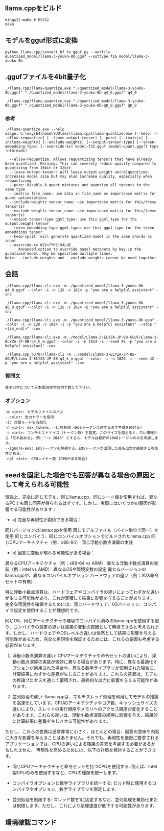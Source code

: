 
## llama.cppをビルド
```
mingw32-make # MSYS2
make
```

## モデルをgguf形式に変換
```
python llama.cpp/convert_hf_to_gguf.py --outfile quantized_model/llama-3-youko-8b.gguf --outtype f16 model/llama-3-youko-8b
```

## .ggufファイルを4bit量子化
```
./llama.cpp/llama-quantize.exe "./quantized_model/llama-3-youko-8b.gguf" "./quantized_model/llama-3-youko-8b-q4_0.gguf" q4_0

./llama.cpp/llama-quantize.exe "./quantized_model/llama-3-youko-8b.gguf" "./quantized_model/llama-3-youko-8b-q8_0.gguf" q8_0
```

### 参考
```
./llama-quantize.exe --help
usage: C:\msys64\home\YUU\dev\llama.cpp\llama-quantize.exe [--help] [--allow-requantize] [--leave-output-tensor] [--pure] [--imatrix] [--include-weights] [--exclude-weights] [--output-tensor-type] [--token-embedding-type] [--override-kv] model-f32.gguf [model-quant.gguf] type [nthreads]

  --allow-requantize: Allows requantizing tensors that have already been quantized. Warning: This can severely reduce quality compared to quantizing from 16bit or 32bit
  --leave-output-tensor: Will leave output.weight un(re)quantized. Increases model size but may also increase quality, especially when requantizing
  --pure: Disable k-quant mixtures and quantize all tensors to the same type
  --imatrix file_name: use data in file_name as importance matrix for quant optimizations
  --include-weights tensor_name: use importance matrix for this/these tensor(s)
  --exclude-weights tensor_name: use importance matrix for this/these tensor(s)
  --output-tensor-type ggml_type: use this ggml_type for the output.weight tensor
  --token-embedding-type ggml_type: use this ggml_type for the token embeddings tensor
  --keep-split: will generate quantized model in the same shards as input
  --override-kv KEY=TYPE:VALUE
      Advanced option to override model metadata by key in the quantized model. May be specified multiple times.
Note: --include-weights and --exclude-weights cannot be used together
```

## 会話
```
./llama.cpp/llama-cli.exe -m ./quantized_model/llama-3-youko-8b-q4_0.gguf --color -i -n 128 -c 1024 -p "you are a helpful assistant" -cnv

./llama.cpp/llama-cli.exe -m ./quantized_model/llama-3-youko-8b-q8_0.gguf --color -i -n 128 -c 1024 -p "you are a helpful assistant" -cnv

./llama.cpp/llama-cli.exe -m ./quantized_model/llama-3-youko-8b.gguf --color -i -n 128 -c 1024 -i -p "you are a helpful assistant" --stop "<|im_end|>" -cnv

./llama.cpp/llama-cli.exe -m ./model/Llama-3-ELYZA-JP-8B-GGUF/Llama-3-ELYZA-JP-8B-q4_k_m.gguf --color -i -n 1024 -i --seed 42 -p "you are a helpful assistant" -cnv

./llama.cpp_b3707/llama-cli -m ../model/Llama-3-ELYZA-JP-8B-GGUF/Llama-3-ELYZA-JP-8B-q4_k_m.gguf --color -i -n 1024 -i --seed 42 -p "you are a helpful assistant" -cnv
```

### 質問文
```
量子力学について日本語20文字以内で教えて下さい。
```

### オプション
```
-m <int>: モデルファイルのパス
--color: 出力カラーを使用
-i: 対話モードを有効化
-n <int>: max_tokens. -1:無制限 (EOSトークンに達するまで生成を続ける)
-c <int>: コンテキストサイズ（トークン数）を指定。このサイズを超えると、古い情報から「忘れ始める」。例: "-c 2048" とすると、モデルは最新の2048トークンのみを考慮します。
--ignore-eos: EOSトークンを無視する。EOSトークンが出現した後も出力が継続する可能性がある。
-ngl <int>: GPUレイヤー数 (GPUがある場合)
```

## seedを固定した場合でも回答が異なる場合の原因として考えられる可能性

理論上、完全に同じモデル、同じllama.cpp、同じシード値を使用すれば、異なるPCでも同じ回答が得られるはずです。しかし、実際にはいくつかの要因が影響する可能性があります：
* a) 完全な再現性が期待できる場合：

同じバージョンのllama.cppを使用
同じモデルファイル（バイト単位で同一）を使用
同じコンパイラ、同じコンパイルオプションでビルドされたllama.cpp
同じCPUアーキテクチャ（例：x86-64）
同じ浮動小数点演算の実装

* b) 回答に変動が現れる可能性がある場合：

異なるCPUアーキテクチャ（例：x86-64 vs ARM）
異なる浮動小数点演算の実装（例：Intel vs AMD）
異なるOSや環境変数の設定
異なるバージョンのllama.cppや、異なるコンパイルオプション
ハードウェアの違い（例：AVX命令セットの有無）

特に浮動小数点演算は、ハードウェアやコンパイラの違いによってわずかな違いが生じる可能性があり、これが累積して結果に影響を与えることがあります。
完全な再現性を確保するためには、同じハードウェア、OSバージョン、コンパイラ設定を使用することが理想的です。

同じOS、同じアーキテクチャの環境でコンパイル済みのllama.cppを使用する限り、コンパイラの設定の違いは結果の変動の原因として無視できると考えられます。しかし、ハードウェアやOSレベルの違いは依然として結果に影響を与える可能性があるため、完全な再現性を保証するためには、これらの要因も考慮する必要があります。



1. 浮動小数点演算の違い: CPUアーキテクチャや命令セットの違いにより、浮動小数点演算の実装が微妙に異なる場合があります。特に、異なる最適化オプションが適用された場合や、異なる数学ライブラリが使用された場合に、計算結果にわずかな差異が生じることがあります。これらの差異は、モデルの推論プロセスを通じて蓄積され、最終的な出力に影響を与える可能性があります。

2. 並列処理の違い: llama.cppは、マルチスレッド処理を利用してモデルの推論を高速化しています。CPUのアーキテクチャやコア数、キャッシュサイズの違いにより、スレッドの実行順序やメモリへのアクセス順序が変化することがあります。これらの違いは、浮動小数点演算の順序に影響を与え、結果的に計算結果に差異を生じさせる可能性があります。

ただし、これらの差異は通常非常に小さく、ほとんどの場合、回答の意味や内容に大きな影響を与えることはありません。それでも、再現性を厳密に要求されるアプリケーションでは、CPUの違いによる結果の差異を考慮する必要があるかもしれません。
再現性を高めるためには、以下の対策を検討することができます。

- 同じCPUアーキテクチャと命令セットを持つCPUを使用する: 例えば、Intel製CPUのみを使用するなど、CPUの種類を統一します。

- コンパイラオプションと数学ライブラリを統一する: ビルド時に使用するコンパイラやオプション、数学ライブラリを固定します。

- 並列処理を制限する: スレッド数を1に固定するなど、並列処理を無効化または制限します。ただし、これにより処理速度が低下する可能性があります。

## 環境確認コマンド
